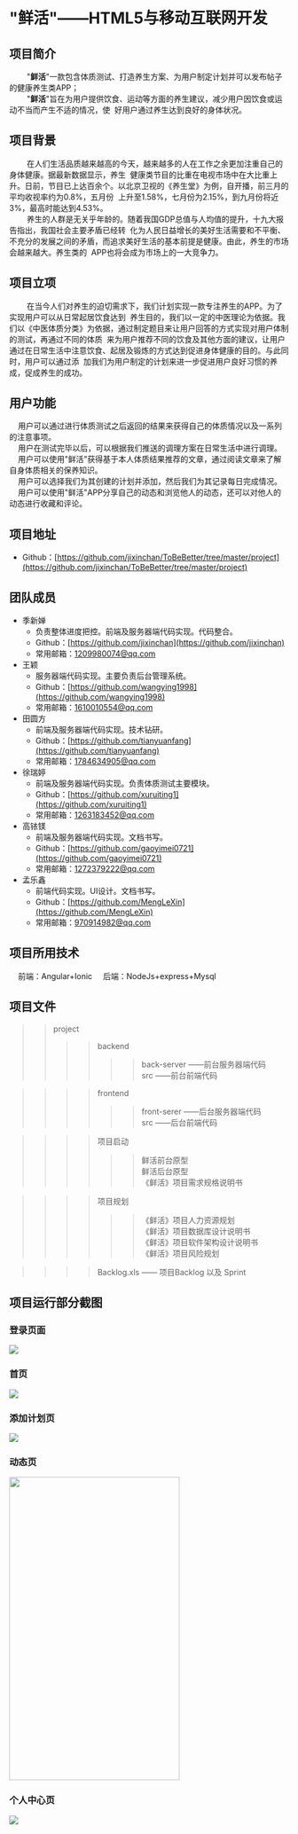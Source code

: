 # "鲜活"——HTML5与移动互联网开发
## 项目简介
&nbsp;&nbsp;&nbsp;&nbsp;&nbsp;&nbsp;&nbsp;&nbsp;"**鲜活**"一款包含体质测试、打造养生方案、为用户制定计划并可以发布帖子的健康养生类APP；<br>
&nbsp;&nbsp;&nbsp;&nbsp;&nbsp;&nbsp;&nbsp;&nbsp;"**鲜活**"旨在为用户提供饮食、运动等方面的养生建议，减少用户因饮食或运动不当而产生不适的情况，使&nbsp;&nbsp;好用户通过养生达到良好的身体状况。

## 项目背景
&nbsp;&nbsp;&nbsp;&nbsp;&nbsp;&nbsp;&nbsp;&nbsp;在人们生活品质越来越高的今天，越来越多的人在工作之余更加注重自己的身体健康。据最新数据显示，养生&nbsp;&nbsp;健康类节目的比重在电视市场中在大比重上升。日前，节目已上达百余个。以北京卫视的《养生堂》为例，自开播，前三月的平均收视率约为0.8%，五月份&nbsp;&nbsp;上升至1.58%，七月份为2.15%，到九月份将近3%，最高时能达到4.53%。<br>
&nbsp;&nbsp;&nbsp;&nbsp;&nbsp;&nbsp;&nbsp;&nbsp;养生的人群是无关乎年龄的。随着我国GDP总值与人均值的提升，十九大报告指出，我国社会主要矛盾已经转&nbsp;&nbsp;化为人民日益增长的美好生活需要和不平衡、不充分的发展之间的矛盾，而追求美好生活的基本前提是健康。由此，养生的市场会越来越大。养生类的&nbsp;&nbsp;APP也将会成为市场上的一大竞争力。

## 项目立项
&nbsp;&nbsp;&nbsp;&nbsp;&nbsp;&nbsp;&nbsp;&nbsp;在当今人们对养生的迫切需求下，我们计划实现一款专注养生的APP。为了实现用户可以从日常起居饮食达到&nbsp;&nbsp;养生目的，我们以一定的中医理论为依据。我们以《中医体质分类》为依据，通过制定题目来让用户回答的方式实现对用户体制的测试，再通过不同的体质&nbsp;&nbsp;来为用户推荐不同的饮食及其他方面的建议，让用户通过在日常生活中注意饮食、起居及锻炼的方式达到促进身体健康的目的。与此同时，用户可以通过添&nbsp;&nbsp;加我们为用户制定的计划来进一步促进用户良好习惯的养成，促成养生的成功。

## 用户功能
&nbsp;&nbsp;&nbsp;&nbsp;用户可以通过进行体质测试之后返回的结果来获得自己的体质情况以及一系列的注意事项。<br>
&nbsp;&nbsp;&nbsp;&nbsp;用户在测试完毕以后，可以根据我们推送的调理方案在日常生活中进行调理。<br>
&nbsp;&nbsp;&nbsp;&nbsp;用户可以使用"鲜活"获得基于本人体质结果推荐的文章，通过阅读文章来了解自身体质相关的保养知识。<br>
&nbsp;&nbsp;&nbsp;&nbsp;用户可以选择我们为其创建的计划并添加，然后我们为其记录每日完成情况。<br>
&nbsp;&nbsp;&nbsp;&nbsp;用户可以使用"鲜活"APP分享自己的动态和浏览他人的动态，还可以对他人的动态进行收藏和评论。<br>
 
## 项目地址
   * Github：[https://github.com/jixinchan/ToBeBetter/tree/master/project](https://github.com/jixinchan/ToBeBetter/tree/master/project)

## 团队成员
* 季新婵
   * 负责整体进度把控。前端及服务器端代码实现。代码整合。
   * Github：[https://github.com/jixinchan](https://github.com/jixinchan)
   * 常用邮箱：1209980074@qq.com
* 王颖
   * 服务器端代码实现。主要负责后台管理系统。
   * Github：[https://github.com/wangying1998](https://github.com/wangying1998)
   * 常用邮箱：1610010554@qq.com
* 田圆方
   * 前端及服务器端代码实现。技术钻研。
   * Github：[https://github.com/tianyuanfang](https://github.com/tianyuanfang)
   * 常用邮箱：1784634905@qq.com
* 徐瑞婷
   * 前端及服务器端代码实现。负责体质测试主要模块。
   * Github：[https://github.com/xuruiting1](https://github.com/xuruiting1)  
   * 常用邮箱：1263183452@qq.com
* 高铱镁
   * 前端及服务器端代码实现。文档书写。
   * Github：[https://github.com/gaoyimei0721](https://github.com/gaoyimei0721)  
   * 常用邮箱：1272379222@qq.com
* 孟乐鑫
   * 前端代码实现。UI设计。文档书写。
   * Github：[https://github.com/MengLeXin](https://github.com/MengLeXin)  
   * 常用邮箱：970914982@qq.com

## 项目所用技术
&nbsp;&nbsp;&nbsp;&nbsp;前端：Angular+Ionic
&nbsp;&nbsp;&nbsp;&nbsp;后端：NodeJs+express+Mysql

## 项目文件
>>project<br>
>>>> backend<br>
>>>>>> back-server ——前台服务器端代码 <br>
>>>>>> src ——前台前端代码 <br>

>>>> frontend <br>
>>>>>> front-serer ——后台服务器端代码<br>
>>>>>> src ——后台前端代码<br>

>>>> 项目启动<br>
>>>>>> 鲜活前台原型<br>
>>>>>> 鲜活后台原型<br>
>>>>>> 《鲜活》项目需求规格说明书<br>

>>>> 项目规划<br>
>>>>>> 《鲜活》项目人力资源规划<br>
>>>>>> 《鲜活》项目数据库设计说明书<br>
>>>>>> 《鲜活》项目软件架构设计说明书<br>
>>>>>> 《鲜活》项目风险规划<br>

>>>> Backlog.xls —— 项目Backlog 以及 Sprint


## 项目运行部分截图
### 登录页面
<img src="/project/front-end/部分截图/1.png" align=center>

### 首页
<img src="/project/front-end/部分截图/2.png" align=center>

### 添加计划页
<img src="/project/front-end/部分截图/3.png" align=center>

### 动态页
<img src="/project/front-end/部分截图/4.png" width='307px' height='547px' align=center>

### 个人中心页
<img src="/project/front-end/部分截图/5.png" align=center>
